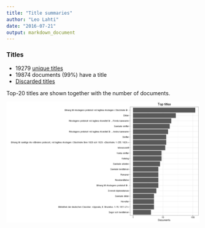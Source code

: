 ```yaml
---
title: "Title summaries"
author: "Leo Lahti"
date: "2016-07-21"
output: markdown_document
---
```



### Titles

 * 19279 [unique titles](output.tables/title_accepted.csv)
 * 19874 documents (99%) have a title
 * [Discarded titles](output.tables/title_discarded.csv)

Top-20 titles are shown together with the number of documents.

![plot of chunk summarytitle](figure/summarytitle-1.png)

